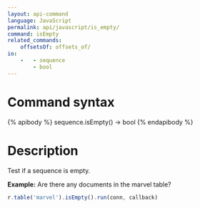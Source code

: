```yaml
---
layout: api-command
language: JavaScript
permalink: api/javascript/is_empty/
command: isEmpty
related_commands:
    offsetsOf: offsets_of/
io:
    -   - sequence
        - bool
---
```


# Command syntax #

{% apibody %}
sequence.isEmpty() &rarr; bool
{% endapibody %}

# Description #

Test if a sequence is empty.

__Example:__ Are there any documents in the marvel table?

```javascript
r.table('marvel').isEmpty().run(conn, callback)
```
